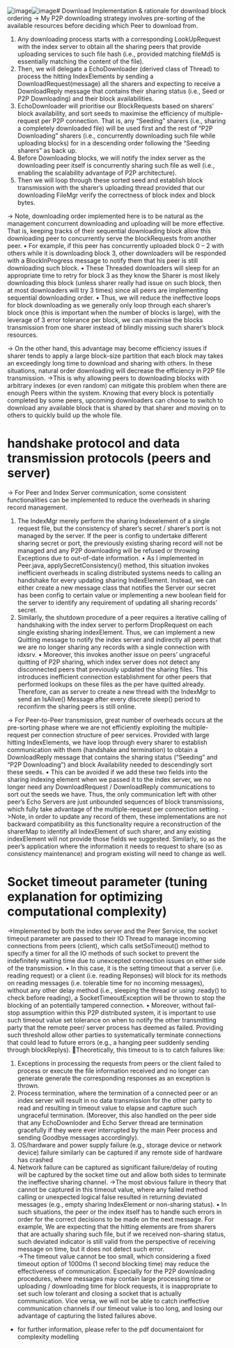 ![image](https://github.com/SwagPeetLiu/P2P-File-Transmission-Project-academic-/assets/111214651/85a040cd-d89d-4948-a366-e616b63691a4)![image](https://github.com/SwagPeetLiu/P2P-File-Transmission-Project-academic-/assets/111214651/0e43e256-58dd-47b9-814d-a8b56635708e)# Download Implementation & rationale for download block ordering
-> My P2P downloading strategy involves pre-sorting of the available resources before deciding which Peer to download from.
1.	Any downloading process starts with a corresponding LookUpRequest with the index server to obtain all the sharing peers that provide uploading services to such file hash (i.e., provided matching fileMd5 is essentially matching the content of the file).
2.	Then, we will delegate a EchoDownloader (derived class of Thread) to process the hitting IndexElements by sending a DownloadRequest(message) all the sharers and expecting to receive a DownloadReply message that contains their sharing status (i.e., Seed or P2P Downloading) and their block availabilities.
3.	EchoDownloader will prioritise our BlockRequests based on sharers’ block availability, and sort seeds to maximise the efficiency of multiple-request per P2P connection. That is, any “Seeding” sharers (i.e., sharing a completely downloaded file) will be used first and the rest of “P2P Downloading” sharers (i.e., concurrently downloading such file while uploading blocks) for in a descending order following the 
“Seeding sharers” as back up.
4.	Before Downloading blocks, we will notify the index server as the downloading peer itself is concurrently sharing such file as well (i.e., enabling the scalability advantage of P2P architecture).
5.	Then we will loop through these sorted seed and establish block transmission with the sharer’s uploading thread provided that our downloading FileMgr verify the correctness of block index and block bytes.

-> Note, downloading order implemented here is to be natural as the management concurrent downloading and uploading will be more effective. That is, keeping tracks of their sequential downloading block allow this downloading peer to concurrently serve the blockRequests from another peer.
•	For example, if this peer has concurrently uploaded block 0 – 2 with others while it is downloading block 3, other downloaders will be responded with a BlockInProgress message to notify them that his peer is still downloading such block.
•	These Threaded downloaders will sleep for an appropriate time to retry for block 3 as they know the Sharer is most likely downloading this block (unless sharer really had issue on such block, then at most downloaders will try 3 times) since all peers are implementing sequential downloading order.
•	Thus, we will reduce the ineffective loops for block downloading as we generally only loop through each sharer’s block once (this is important when the number of blocks is large), with the leverage of 3 error tolerance per block, we can maximise the blocks transmission from one sharer instead of blindly missing such sharer’s block resources. 

-> On the other hand, this advantage may become efficiency issues if sharer tends to apply a large block-size partition that each block may takes an exceedingly long time to download and sharing with others. In these situations, natural order downloading will decrease the efficiency in P2P file transmission.
->This is why allowing peers to downloading blocks with arbitrary indexes (or even random) can mitigate this problem when there are enough Peers within the system. Knowing that every block is potentially completed by some peers, upcoming downloaders can choose to switch to download any available block that is shared by that sharer and moving on to others to quickly build up the whole file.

# handshake protocol and data transmission protocols (peers and server)
-> For Peer and Index Server communication, some consistent functionalities can be implemented to reduce the overheads in sharing record management. 
1.	The IndexMgr merely perform the sharing Indexelement of a single request file, but the consistency of sharer’s secret / sharer’s port is not managed by the server. If the peer is config to undertake different sharing secret or port, the previously existing sharing record will not be managed and any P2P downloading will be refused or throwing Exceptions due to out-of-date information. 
•	As I implemented in Peer.java, applySecretConsistency() method, this situation invokes inefficient overheads in scaling distributed systems needs to calling an handshake for every updating sharing IndexElement. Instead, we can either create a new message class that notifies the Server our secret has been config to certain value or implementing a new boolean field for the server to identify any requirement of updating all sharing records’ secret.
2.	Similarly, the shutdown procedure of a peer requires a iterative calling of handshaking with the index server to perform DropRequest on each single existing sharing indexElement. Thus, we can implement a new Quitting message to notify the index server and indirectly all peers that we are no longer sharing any records with a single connection with idxsrv. 
•	Moreover, this invokes another issue on peers’ ungraceful quitting of P2P sharing, which index server does not detect any disconnected peers that previously updated the sharing files. This introduces inefficient connection establishment for other peers that performed lookups on these files as the per have quitted already. Therefore, can as server to create a new thread with the IndexMgr to send an IsAlive() Message after every discrete sleep() period to reconfirm the sharing peers is still online.

-> For Peer-to-Peer transmission, great number of overheads occurs at the pre-sorting phase where we are not efficiently exploiting the multiple-request per connection structure of peer services. Provided with large hitting IndexElements, we have loop through every sharer to establish communication with them (handshake and termination) to obtain a DownloadReply message that contains the sharing status (“Seeding” and “P2P Downloading”) and block Availability needed to descendingly sort these seeds.
•	This can be avoided if we add these two fields into the sharing indexing element when we passed it to the index server, we no longer need any DownloadRequest / DownloadReply communications to sort out the seeds we have. Thus, the only communication left with other peer’s Echo Servers are just unbounded sequences of block transmissions, which fully take advantage of the multiple-request per connection setting.
->Note, in order to update any record of them, these implementations are not backward compatibility as this functionality require a reconstruction of the sharerMap to identify all IndexElement of such sharer, and any existing indexElement will not provide those fields we suggested. Similarly, so as the peer’s application where the information it needs to request to share (so as consistency maintenance) and program existing will need to change as well.

# Socket timeout parameter (tuning explanation for optimizing computational complexity)
->Implemented by both the index server and the Peer Service, the socket timeout parameter are passed to their IO Thread to manage incoming connections from peers (client), which calls setSoTimeout() method to specify a timer for all the IO methods of such socket to prevent the indefinitely waiting time due to unexcepted connection issues on either side of the transmission. 
•	In this case, it is the setting timeout that a server (i.e. reading request) or a client (i.e. reading Reponses) will block for its methods on reading messages (i.e. tolerable time for no incoming messages), without any other delay method (i.e., sleeping the thread or using .ready() to check before reading), a SocketTimeoutException will be thrown to stop the blocking of an potentially tampered connection.
•	Moreover, without fail-stop assumption within this P2P distributed system, it is important to use such timeout value set tolerance on when to notify the other transmitting party that the remote peer/ server process has deemed as failed. Providing such threshold allow other parties to systematically terminate connections that could lead to future errors (e.g., a hanging peer suddenly sending through blockReplys).
Theoretically, this timeout to is to catch failures like:
1.	Exceptions in processing the requests from peers or the client failed to process or execute the file information received and no longer can generate generate the corresponding responses as an exception is thrown. 
2.	Process termination, where the termination of a connected peer or an index server will result in no data transmission for the other party to read and resulting in timeout value to elapse and capture such ungraceful termination. (Moreover, this also handled on the peer side that any EchoDownloder and Echo Server thread are termination gracefully if they were ever interrupted by the main Peer process and sending Goodbye messages accordingly).
3.	OS/hardware and power supply failure (e.g., storage device or network device) failure similarly can be captured if any remote side of hardware has crashed
4.	Network failure can be captured as significant failure/delay of routing will be captured by the socket time out and allow both sides to terminate the ineffective sharing channel.
->The most obvious failure in theory that cannot be captured in this timeout value, where any failed method calling or unexpected logical false resulted in returning deviated messages (e.g., empty sharing IndexElement or non-sharing status). 
•	In such situations, the peer or the index itself has to handle such errors in order for the correct decisions to be made on the next message. For example, We are expecting that the hitting elements are from sharers that are actually sharing such file, but if we received non-sharing status, such deviated indicator is still valid from the perspective of receiving message on time, but it does not detect such error.  
->The timeout value cannot be too small, which considering a fixed timeout option of 1000ms (1 second blocking time) may reduce the effectiveness of communication. Especially for the P2P downloading procedures, where messages may contain large processing time or uploading / downloading time for block requests, it is inappropriate to set such low tolerant and closing a socket that is actually communication. Vice versa, we will not be able to catch ineffective communication channels if our timeout value is too long, and losing our advantage of capturing the listed failures above.
* for further information, please refer to the pdf documentaiont for complexity modelling



